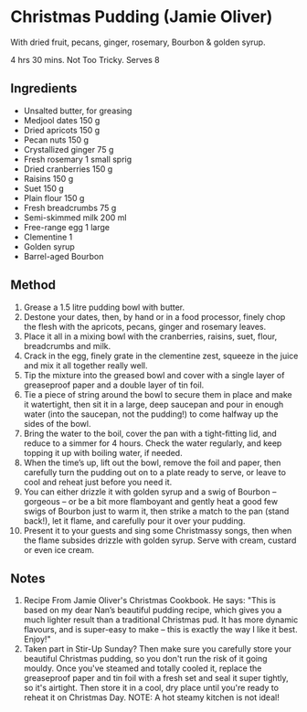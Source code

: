 # Christmas Pudding (Jamie Oliver)

With dried fruit, pecans, ginger, rosemary, Bourbon & golden syrup.

4 hrs 30 mins.
Not Too Tricky.
Serves 8

## Ingredients
- Unsalted butter, for greasing
- Medjool dates 150 g
- Dried apricots 150 g
- Pecan nuts 150 g
- Crystallized ginger 75 g
- Fresh rosemary 1 small sprig
- Dried cranberries 150 g
- Raisins 150 g
- Suet 150 g
- Plain flour 150 g
- Fresh breadcrumbs 75 g
- Semi-skimmed milk 200 ml
- Free-range egg 1 large
- Clementine 1
- Golden syrup
- Barrel-aged Bourbon

## Method

1. Grease a 1.5 litre pudding bowl with butter.
2. Destone your dates, then, by hand or in a food processor, finely chop the flesh with the apricots, pecans, ginger and rosemary leaves.
3. Place it all in a mixing bowl with the cranberries, raisins, suet, flour, breadcrumbs and milk.
4. Crack in the egg, finely grate in the clementine zest, squeeze in the juice and mix it all together really well.
5. Tip the mixture into the greased bowl and cover with a single layer of greaseproof paper and a double layer of tin foil.
6. Tie a piece of string around the bowl to secure them in place and make it watertight, then sit it in a large, deep saucepan and pour in enough water (into the saucepan, not the pudding!) to come halfway up the sides of the bowl.
8. Bring the water to the boil, cover the pan with a tight-fitting lid, and reduce to a simmer for 4 hours. Check the water regularly, and keep topping it up with boiling water, if needed.
9. When the time’s up, lift out the bowl, remove the foil and paper, then carefully turn the pudding out on to a plate ready to serve, or leave to cool and reheat just before you need it.
10. You can either drizzle it with golden syrup and a swig of Bourbon – gorgeous – or be a bit more flamboyant and gently heat a good few swigs of Bourbon just to warm it, then strike a match to the pan (stand back!), let it flame, and carefully pour it over your pudding.
11. Present it to your guests and sing some Christmassy songs, then when the flame subsides drizzle with golden syrup. Serve with cream, custard or even ice cream.

## Notes

1. Recipe From Jamie Oliver's Christmas Cookbook.  He says: "This is based on my dear Nan’s beautiful pudding recipe, which gives you a much lighter result than a traditional Christmas pud. It has more dynamic flavours, and is super-easy to make – this is exactly the way I like it best. Enjoy!"
2. Taken part in Stir-Up Sunday? Then make sure you carefully store your beautiful Christmas pudding, so you don't run the risk of it going mouldy. Once you've steamed and totally cooled it, replace the greaseproof paper and tin foil with a fresh set and seal it super tightly, so it's airtight. Then store it in a cool, dry place until you're ready to reheat it on Christmas Day. NOTE: A hot steamy kitchen is not ideal!
